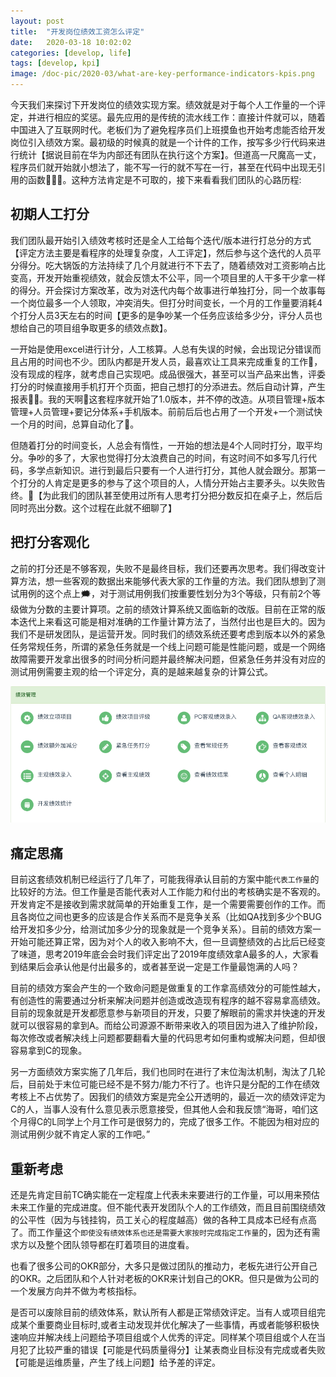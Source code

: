 ```yaml
---
layout: post
title:  "开发岗位绩效工资怎么评定"
date:   2020-03-18 10:02:02
categories: [develop, life]
tags: [develop, kpi]
image: /doc-pic/2020-03/what-are-key-performance-indicators-kpis.png
---
```

今天我们来探讨下开发岗位的绩效实现方案。绩效就是对于每个人工作量的一个评定，并进行相应的奖惩。最先应用的是传统的流水线工作：直接计件就可以，随着中国进入了互联网时代。老板们为了避免程序员们上班摸鱼也开始考虑能否给开发岗位引入绩效方案。最初级的时候真的就是一个计件的工作，按写多少行代码来进行统计【据说目前在华为内部还有团队在执行这个方案】。但道高一尺魔高一丈，程序员们就开始就小想法了，能不写一行的就不写在一行，甚至在代码中出现无引用的函数👨🏽‍💻。这种方法肯定是不可取的，接下来看看我们团队的心路历程:

## 初期人工打分
我们团队最开始引入绩效考核时还是全人工给每个迭代/版本进行打总分的方式【评定方法主要是看程序的处理复杂度，人工评定】，然后参与这个迭代的人员平分得分。吃大锅饭的方法持续了几个月就进行不下去了，随着绩效对工资影响占比变高，开发开始重视绩效，就会反馈太不公平，同一个项目里的人干多干少拿一样的得分。开会探讨方案改革，改为对迭代内每个故事进行单独打分，同一个故事每一个岗位最多一个人领取，冲突消失。但打分时间变长，一个月的工作量要消耗4个打分人员3天左右的时间【更多的是争吵某一个任务应该给多少分，评分人员也想给自己的项目组争取更多的绩效点数】。

一开始是使用excel进行计分，人工核算。人总有失误的时候，会出现记分错误而且占用的时间也不少。团队内都是开发人员，最喜欢让工具来完成重复的工作🧠，没有现成的程序，就考虑自己实现吧。成品很强大，甚至可以当产品来出售，评委打分的时候直接用手机打开个页面，把自己想打的分添进去。然后自动计算，产生报表👍🏼。我的天啊👹这套程序就开始了1.0版本，并不停的改造。从项目管理+版本管理+人员管理+要记分体系+手机版本。前前后后也占用了一个开发+一个测试快一个月的时间，总算自动化了🥶。

但随着打分的时间变长，人总会有惰性，一开始的想法是4个人同时打分，取平均分。争吵的多了，大家也觉得打分太浪费自己的时间，有这时间不如多写几行代码，多学点新知识。进行到最后只要有一个人进行打分，其他人就会跟分。那第一个打分的人肯定是更多的参与了这个项目的人，人情分开始占主要矛头。以失败告终。🤬【为此我们的团队甚至使用过所有人思考打分把分数反扣在桌子上，然后后同时亮出分数。这个过程在此就不细聊了】


## 把打分客观化
之前的打分还是不够客观，失败不是最终目标，我们还要再次思考。我们得改变计算方法，想一些客观的数据出来能够代表大家的工作量的方法。我们团队想到了测试用例的这个点上🗯，对于测试用例我们按重要性划分为3个等级，只有前2个等级做为分数的主要计算项。之前的绩效计算系统又面临新的改版。目前在正常的版本迭代上来看这可能是相对准确的工作量计算方法了，当然付出也是巨大的。因为我们不是研发团队，是运营开发。同时我们的绩效系统还要考虑到版本以外的紧急任务常规任务，所谓的紧急任务就是一个线上问题可能是性能问题，或是一个网络故障需要开发拿出很多的时间分析问题并最终解决问题，但紧急任务并没有对应的测试用例需要主观的给一个评定分，真的是越来越复杂的计算公式。

![dev-kpi](/doc-pic/2020-03/dev-kpi.png)


## 痛定思痛
目前这套绩效机制已经运行了几年了，可能我得承认目前的方案中能`代表工作量`的比较好的方法。但工作量是否能代表对人工作能力和付出的考核确实是不客观的。开发肯定不是接收到需求就简单的开始重复工作，是一个需要需要创作的工作。而且各岗位之间也更多的应该是合作关系而不是竞争关系（比如QA找到多少个BUG给开发扣多少分，给测试加多少分的现象就是一个竞争关系）。目前的绩效方案一开始可能还算正常，因为对个人的收入影响不大，但一旦调整绩效的占比后已经变了味道，思考2019年底会会时我们评定出了2019年度绩效拿A最多的人，大家看到结果后会承认他是付出最多的，或者甚至说一定是工作量最饱满的人吗？

目前的绩效方案会产生的一个致命问题是做重复的工作拿高绩效分的可能性越大，有创造性的需要通过分析来解决问题并创造或改造现有程序的越不容易拿高绩效。目前的现象就是开发都愿意参与新项目的开发，只要了解眼前的需求并快速的开发就可以很容易的拿到A。而给公司源源不断带来收入的项目因为进入了维护阶段，每次修改或者解决线上问题都要翻看大量的代码思考如何重构或解决问题，但却很容易拿到C的现象。

另一方面绩效方案实施了几年后，我们也同时在进行了末位淘汰机制，淘汰了几轮后，目前处于末位可能已经不是不努力/能力不行了。也许只是分配的工作在绩效考核上不占优势了。因我们的绩效方案是完全公开透明的，最近一次的绩效评定为C的人，当事人没有什么意见表示愿意接受，但其他人会和我反馈“海哥，咱们这个月得C的L同学上个月工作可是很努力的，完成了很多工作。不能因为相对应的测试用例少就不肯定人家的工作吧。”

## 重新考虑
还是先肯定目前TC确实能在一定程度上代表未来要进行的工作量，可以用来预估未来工作量的完成进度。但不能代表开发团队个人的工作绩效，而且目前围绕绩效的公平性（因为与钱挂钩，员工关心的程度越高）做的各种工具成本已经有点高了。而工作量这个`即使没有绩效体系也还是需要大家按时完成指定工作量`的，因为还有需求方以及整个团队领导都在盯着项目的进度看。

也看了很多公司的OKR部分，大多只是做过团队的推动力，老板先进行公开自己的OKR。之后团队和个人针对老板的OKR来计划自己的OKR。但只是做为公司的一个发展方向并不做为考核指标。

是否可以废除目前的绩效体系，默认所有人都是正常绩效评定。当有人或项目组完成某个重要商业目标时,或者主动发现并优化解决了一些事情，再或者能够积极快速响应并解决线上问题给予项目组或个人优秀的评定。同样某个项目组或个人在当月犯了比较严重的错误【可能是代码质量得分】让某表商业目标没有完成或者失败【可能是运维质量，产生了线上问题】给予差的评定。

